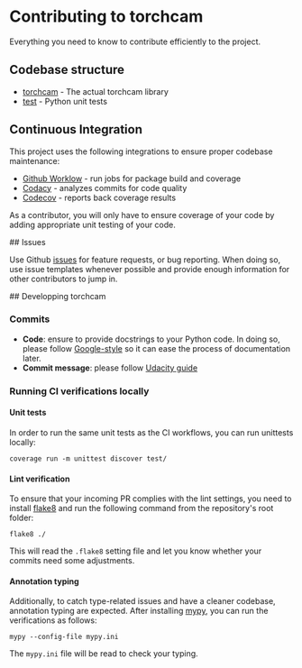 # Contributing to torchcam

Everything you need to know to contribute efficiently to the project.



## Codebase structure

- [torchcam](https://github.com/frgfm/torch-cam/blob/master/torchcam) - The actual torchcam library
- [test](https://github.com/frgfm/torch-cam/blob/master/test) - Python unit tests



## Continuous Integration

This project uses the following integrations to ensure proper codebase maintenance:

- [Github Worklow](https://help.github.com/en/actions/configuring-and-managing-workflows/configuring-a-workflow) - run jobs for package build and coverage
- [Codacy](https://www.codacy.com/) - analyzes commits for code quality
- [Codecov](https://codecov.io/) - reports back coverage results

As a contributor, you will only have to ensure coverage of your code by adding appropriate unit testing of your code.



## Issues

Use Github [issues](https://github.com/frgfm/torch-cam/issues) for feature requests, or bug reporting. When doing so, use issue templates whenever possible and provide enough information for other contributors to jump in.



## Developping torchcam


### Commits

- **Code**: ensure to provide docstrings to your Python code. In doing so, please follow [Google-style](https://sphinxcontrib-napoleon.readthedocs.io/en/latest/example_google.html) so it can ease the process of documentation later.
- **Commit message**: please follow [Udacity guide](http://udacity.github.io/git-styleguide/)

### Running CI verifications locally

#### Unit tests

In order to run the same unit tests as the CI workflows, you can run unittests locally:

```shell
coverage run -m unittest discover test/
```

#### Lint verification

To ensure that your incoming PR complies with the lint settings, you need to install [flake8](https://flake8.pycqa.org/en/latest/) and run the following command from the repository's root folder:

```shell
flake8 ./
```
This will read the `.flake8` setting file and let you know whether your commits need some adjustments.

#### Annotation typing

Additionally, to catch type-related issues and have a cleaner codebase, annotation typing are expected. After installing [mypy](https://github.com/python/mypy), you can run the verifications as follows:

```shell
mypy --config-file mypy.ini
```
The `mypy.ini` file will be read to check your typing.
